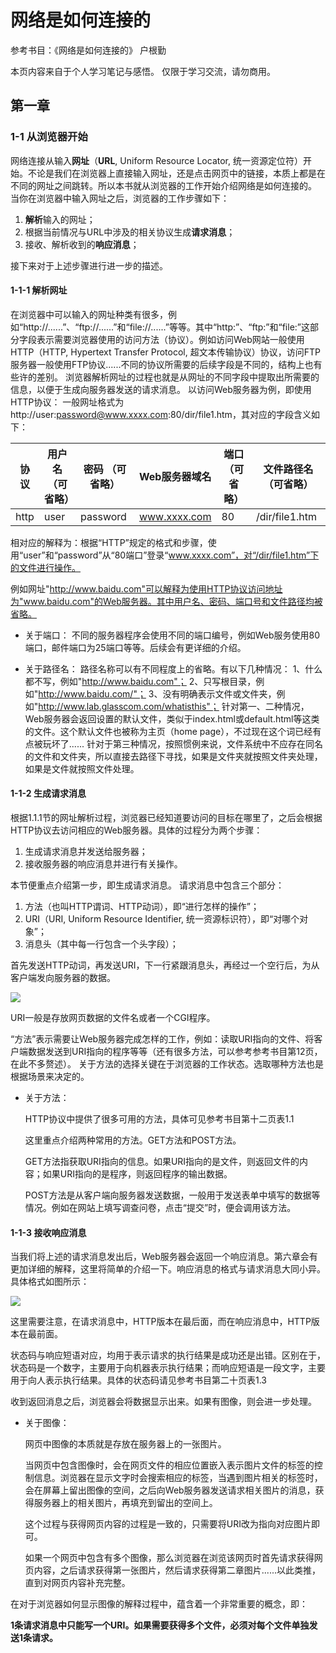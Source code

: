 # 网络是如何连接的

参考书目：《网络是如何连接的》 户根勤  

本页内容来自于个人学习笔记与感悟。 
仅限于学习交流，请勿商用。

## 第一章

### 1-1 从浏览器开始

网络连接从输入**网址**（**URL**, Uniform Resource Locator, 统一资源定位符）开始。不论是我们在浏览器上直接输入网址，还是点击网页中的链接，本质上都是在不同的网址之间跳转。所以本书就从浏览器的工作开始介绍网络是如何连接的。 
当你在浏览器中输入网址之后，浏览器的工作步骤如下：

1. **解析**输入的网址；
2. 根据当前情况与URL中涉及的相关协议生成**请求消息**；
3. 接收、解析收到的**响应消息**；

接下来对于上述步骤进行进一步的描述。  

#### 1-1-1 解析网址

在浏览器中可以输入的网址种类有很多，例如“http://......”、“ftp://......”和“file://......”等等。其中“http:”、“ftp:”和“file:”这部分字段表示需要浏览器使用的访问方法（协议）。例如访问Web网站一般使用HTTP（HTTP, Hypertext Transfer Protocol, 超文本传输协议）协议，访问FTP服务器一般使用FTP协议......不同的协议所需要的后续字段是不同的，结构上也有些许的差别。 
浏览器解析网址的过程也就是从网址的不同字段中提取出所需要的信息，以便于生成向服务器发送的请求消息。 
以访问Web服务器为例，即使用HTTP协议： 
一般网址格式为http://user:password@www.xxxx.com:80/dir/file1.htm，其对应的字段含义如下：

| 协议   | 用户名（可省略） | 密码 （可省略） | Web服务器域名     | 端口（可省略） | 文件路径名（可省略）     |
| ---- | -------- | -------- | ------------ | ------- | -------------- |
| http | user     | password | www.xxxx.com | 80      | /dir/file1.htm |

相对应的解释为：根据“HTTP”规定的格式和步骤，使用“user”和“password”从“80端口”登录“www.xxxx.com”，对“/dir/file1.htm”下的文件进行操作。

例如网址"http://www.baidu.com"可以解释为使用HTTP协议访问地址为"www.baidu.com"的Web服务器。其中用户名、密码、端口号和文件路径均被省略。

- 关于端口： 
  不同的服务器程序会使用不同的端口编号，例如Web服务使用80端口，邮件端口为25端口等等。后续会有更详细的介绍。

- 关于路径名： 
  路径名称可以有不同程度上的省略。有以下几种情况： 
  1、什么都不写，例如"http://www.baidu.com"； 
  2、只写根目录，例如"http://www.baidu.com/"； 
  3、没有明确表示文件或文件夹，例如"http://www.lab.glasscom.com/whatisthis"； 
  针对第一、二种情况，Web服务器会返回设置的默认文件，类似于index.html或default.html等这类的文件。这个默认文件也被称为主页（home page），不过现在这个词已经有点被玩坏了...... 
  针对于第三种情况，按照惯例来说，文件系统中不应存在同名的文件和文件夹，所以直接去路径下寻找，如果是文件夹就按照文件夹处理，如果是文件就按照文件处理。

#### 1-1-2 生成请求消息

根据1.1.1节的网址解析过程，浏览器已经知道要访问的目标在哪里了，之后会根据HTTP协议去访问相应的Web服务器。具体的过程分为两个步骤：  

1. 生成请求消息并发送给服务器；
2. 接收服务器的响应消息并进行有关操作。

本节便重点介绍第一步，即生成请求消息。 
请求消息中包含三个部分：

1. 方法（也叫HTTP谓词、HTTP动词），即“进行怎样的操作”；
2. URI（URI, Uniform Resource Identifier, 统一资源标识符），即“对哪个对象”；
3. 消息头（其中每一行包含一个头字段）；

首先发送HTTP动词，再发送URI，下一行紧跟消息头，再经过一个空行后，为从客户端发向服务器的数据。  

![](/Users/pangaowu/Documents/GitHub/AowuReadNote.github.io/data/picture/net/请求消息.png)

URI一般是存放网页数据的文件名或者一个CGI程序。 

“方法”表示需要让Web服务器完成怎样的工作，例如：读取URI指向的文件、将客户端数据发送到URI指向的程序等等（还有很多方法，可以参考参考书目第12页，在此不多赘述）。 关于方法的选择关键在于浏览器的工作状态。选取哪种方法也是根据场景来决定的。

- 关于方法：
  
  HTTP协议中提供了很多可用的方法，具体可见参考书目第十二页表1.1 
  
  这里重点介绍两种常用的方法。GET方法和POST方法。
  
  GET方法指获取URI指向的信息。如果URI指向的是文件，则返回文件的内容；如果URI指向的是程序，则返回程序的输出数据。
  
  POST方法是从客户端向服务器发送数据，一般用于发送表单中填写的数据等情况。例如在网站上填写调查问卷，点击“提交”时，便会调用该方法。

#### 1-1-3 接收响应消息

当我们将上述的请求消息发出后，Web服务器会返回一个响应消息。第六章会有更加详细的解释，这里将简单的介绍一下。响应消息的格式与请求消息大同小异。具体格式如图所示：

![](/Users/pangaowu/Documents/GitHub/AowuReadNote.github.io/data/picture/net/响应消息.png)

这里需要注意，在请求消息中，HTTP版本在最后面，而在响应消息中，HTTP版本在最前面。

状态码与响应短语对应，均用于表示请求的执行结果是成功还是出错。区别在于，状态码是一个数字，主要用于向机器表示执行结果；而响应短语是一段文字，主要用于向人表示执行结果。具体的状态码请见参考书目第二十页表1.3

收到返回消息之后，浏览器会将数据显示出来。如果有图像，则会进一步处理。

- 关于图像：
  
  网页中图像的本质就是存放在服务器上的一张图片。
  
  当网页中包含图像时，会在网页文件的相应位置嵌入表示图片文件的标签的控制信息。浏览器在显示文字时会搜索相应的标签，当遇到图片相关的标签时，会在屏幕上留出图像的空间，之后向Web服务器发送请求相关图片的消息，获得服务器上的相关图片，再填充到留出的空间上。
  
  这个过程与获得网页内容的过程是一致的，只需要将URI改为指向对应图片即可。
  
  如果一个网页中包含有多个图像，那么浏览器在浏览该网页时首先请求获得网页内容，之后请求获得第一张图片，然后请求获得第二章图片......以此类推，直到对网页内容补充完整。

在对于浏览器如何显示图像的解释过程中，蕴含着一个非常重要的概念，即：

**1条请求消息中只能写一个URI。如果需要获得多个文件，必须对每个文件单独发送1条请求。**


